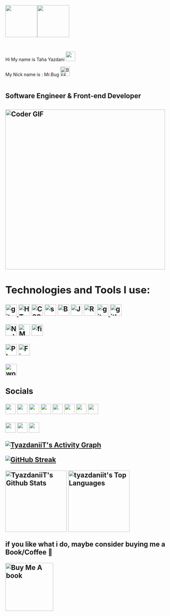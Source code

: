 <img src="https://media3.giphy.com/media/ln7z2eWriiQAllfVcn/200w.webp" width="100"><img src="https://i.giphy.com/media/eNAsjO55tPbgaor7ma/200w.webp" width="100">

<br/>

Hi My name is Taha Yazdani <img src="https://user-images.githubusercontent.com/42378118/110234147-e3259600-7f4e-11eb-95be-0c4047144dea.gif" width="30">

My Nick name is : Mr.Bug <img src="https://user-images.githubusercontent.com/56879548/185807636-0a5cf8bd-c08c-4e76-b6ab-e11808c5934c.png" alt="BEE" width="30" height="30">
<br>
<br>

Software Engineer & Front-end Developer
---------------------------------
<h2 align="left">
 <abc>
   
<img src="https://media.giphy.com/media/SWoSkN6DxTszqIKEqv/giphy.gif" alt="Coder GIF" width="500">

<h2 align="left">Technologies and Tools I use:</h2>

<p align="left">

<a href="https://code.visualstudio.com/" target="_blank"> <img src="https://upload.wikimedia.org/wikipedia/commons/9/9a/Visual_Studio_Code_1.35_icon.svg" alt="git" width="36" height="36"/> </a>   <a href="https://developer.mozilla.org/en-US/docs/Glossary/HTML5" target="_blank" rel="noreferrer"><img src="https://raw.githubusercontent.com/danielcranney/readme-generator/main/public/icons/skills/html5-colored.svg" width="36" height="36" alt="HTML5" /></a>
<a href="https://www.w3.org/TR/CSS/#css" target="_blank" rel="noreferrer"><img src="https://raw.githubusercontent.com/danielcranney/readme-generator/main/public/icons/skills/css3-colored.svg" width="36" height="36" alt="CSS3" /></a>
<a href="https://sass-lang.com/documentation/" target="_blank" rel="noreferrer"><img src="https://user-images.githubusercontent.com/56879548/186238280-94156dda-8af5-400e-a86e-1289257145dc.png" width="36" height="36" alt="sass" /></a>
<a href="https://getbootstrap.com/" target="_blank" rel="noreferrer"><img src="https://raw.githubusercontent.com/danielcranney/readme-generator/main/public/icons/skills/bootstrap-colored.svg" width="36" height="36" alt="Bootstrap" /></a>
<a href="https://developer.mozilla.org/en-US/docs/Web/JavaScript" target="_blank" rel="noreferrer"><img src="https://raw.githubusercontent.com/danielcranney/readme-generator/main/public/icons/skills/javascript-colored.svg" width="36" height="36" alt="Javascript" /></a>
<a href="https://reactjs.org/" target="_blank" rel="noreferrer"><img src="https://raw.githubusercontent.com/danielcranney/readme-generator/main/public/icons/skills/react-colored.svg" width="36" height="36" alt="React" /></a>
<a href="https://git-scm.com/" target="_blank"> <img src="https://www.vectorlogo.zone/logos/git-scm/git-scm-icon.svg" alt="git" width="36" height="36"/> </a>
<a href="https://github.com/yazdani1994" target="_blank"> <img src="https://user-images.githubusercontent.com/56879548/186238137-57741b81-576f-4874-bbce-50430c4c9b7b.png" alt="github" width="36" height="36"/> </a>

<a href="https://nodejs.org/en/" target="_blank" rel="noreferrer"><img src="https://raw.githubusercontent.com/danielcranney/readme-generator/main/public/icons/skills/nodejs-colored.svg" width="36" height="36" alt="NodeJS" /></a>
<a href="https://www.mongodb.com/" target="_blank" rel="noreferrer"><img src="https://raw.githubusercontent.com/danielcranney/readme-generator/main/public/icons/skills/mongodb-colored.svg" width="36" height="36" alt="MongoDB" /></a>
<a href="https://firebase.google.com/" target="_blank"> <img src="https://www.vectorlogo.zone/logos/firebase/firebase-icon.svg" alt="firebase" width="36" height="36"/> </a>

<a href="https://www.adobe.com/uk/products/photoshop.html" target="_blank" rel="noreferrer"><img src="https://raw.githubusercontent.com/danielcranney/readme-generator/main/public/icons/skills/photoshop-colored.svg" width="36" height="36" alt="Photoshop" /></a>
<a href="https://www.figma.com/" target="_blank" rel="noreferrer"><img src="https://raw.githubusercontent.com/danielcranney/readme-generator/main/public/icons/skills/figma-colored.svg" width="36" height="36" alt="Figma" /></a>
 
<a href="https://wordpress.com/" target="_blank" rel="noreferrer"><img src="https://user-images.githubusercontent.com/56879548/185807518-3cd45507-9a06-4e88-a46b-6acdebd50194.png" width="36" height="36" alt="wordpress" /></a>

</p>

### Socials

<p align="left"> <a href="http://www.instagram.com/tyazdaniit" target="_blank" rel="noreferrer"><img src="https://raw.githubusercontent.com/danielcranney/readme-generator/main/public/icons/socials/instagram.svg" width="32" height="32" /></a> <a href="https://www.linkedin.com/in/taha-yazdani-870301125/" target="_blank" rel="noreferrer"><img src="https://raw.githubusercontent.com/danielcranney/readme-generator/main/public/icons/socials/linkedin.svg" width="32" height="32" /></a> <a href="https://www.stackoverflow.com/" target="_blank" rel="noreferrer"><img src="https://raw.githubusercontent.com/danielcranney/readme-generator/main/public/icons/socials/stackoverflow.svg" width="32" height="32" /></a> <a href="https://www.twitter.com/yazdani_mit7" target="_blank" rel="noreferrer"><img src="https://raw.githubusercontent.com/danielcranney/readme-generator/main/public/icons/socials/twitter.svg" width="32" height="32" /></a> <a href="https://discord.com/channels/@tyazdaniit#6878" target="_blank" rel="noreferrer"><img src="https://user-images.githubusercontent.com/56879548/185801142-f2fe3811-dd4b-4ea9-9366-e17e683d200a.png" width="32" height="32" /></a> <a href="https://wa.me/+989150064036" target="_blank" rel="noreferrer"><img src="https://user-images.githubusercontent.com/56879548/185801217-2da3b9c2-8e3e-45ed-a14c-f8e8d8721144.png" width="32" height="32" /></a> <a href="https://t.me/tyazdaniit" target="_blank" rel="noreferrer"><img src="https://user-images.githubusercontent.com/56879548/185801233-56a347cd-ba58-425d-8569-496827058382.png" width="32" height="32" /></a> <a href="https://mail.google.com/mail/mrbug.dev" target="_blank" rel="noreferrer"><img src="https://user-images.githubusercontent.com/56879548/185801288-bb747575-9abb-498e-a8ad-b786dd55ca0b.png" width="32" height="32" /></a> </p>
  

<a href="http://www.apple.com" target="_blank" rel="noreferrer"><img src="https://www.freepnglogos.com/pics/mac-cosmetic-png-logo" width="32" height="32" /></a> <a href="http://www.microsoft.com" target="_blank" rel="noreferrer"><img src="https://www.freepnglogos.com/pics/microsoft-logo-png" width="32" height="32" /></a> <a href="http://www.apple.com" target="_blank" rel="noreferrer"><img src="https://www.freepnglogos.com/pics/linux](https://www.freepnglogos.com/uploads/linux-png/linux-logo-logo-brands-for-0.png" width="32" height="32" /></a>
  
<a href="https://github.com/tyazdaniit"><img alt="TyazdaniiT's Activity Graph" src="https://github-readme-activity-graph.cyclic.app/graph/?username=tyazdaniit&bg_color=1F222E&color=F8D866&line=F85D7F&point=FFFFFF&hide_border=true" /></a>
  
[![GitHub Streak](https://streak-stats.demolab.com?user=tyazdaniit&theme=radical&border_radius=6&date_format=j%2Fn%5B%2FY%5D&mode=weekly)](https://git.io/streak-stats)
  
<a href="https://github.com/tyazdaniit/github-readme-stats"><img alt="TyazdaniiT's Github Stats" src="https://denvercoder1-github-readme-stats.vercel.app/api/?username=tyazdaniit&show_icons=true&include_all_commits=true&count_private=true&theme=react&hide_border=true&bg_color=1F222E&title_color=F85D7F&icon_color=F8D866" height="192px"/></a>
  <a href="https://github.com/tyazdaniit/github-readme-stats"><img alt="tyazdaniit's Top Languages" src="https://github-readme-stats.vercel.app/api/top-langs/?username=tyazdaniit&langs_count=8&layout=compact&theme=react&hide_border=true&bg_color=1F222E&title_color=F85D7F&icon_color=F8D866&hide=Jupyter%20Notebook" height="192px"/></a>
  
if you like what i do, maybe consider buying me a Book/Coffee 🥺

<a href="https://www.buymeacoffee.com/tyazdani72" target="_blank"><img src="https://cdn.buymeacoffee.com/buttons/v2/default-red.png" alt="Buy Me A book" width="150" ></a>
